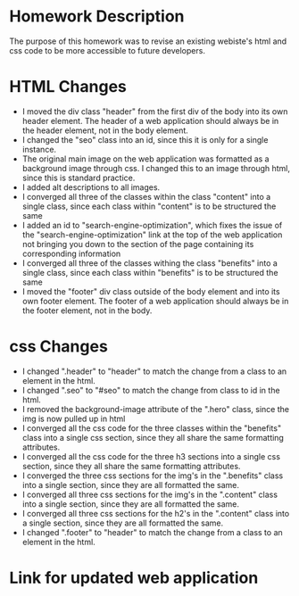 # Homework Description
The purpose of this homework was to revise an existing webiste's html and css code to be more accessible to future developers.

# HTML Changes

- I moved the div class "header" from the first div of the body into its own header element. The header of a web application should always be in the header element, not in the body element.
- I changed the "seo" class into an id, since this it is only for a single instance.
- The original main image on the web application was formatted as a background image through css. I changed this to an image through html, since this is standard practice.
- I added alt descriptions to all images.
- I converged all three of the classes within the class "content" into a single class, since each class within "content" is to be structured the same
- I added an id to "search-engine-optimization", which fixes the issue of the "search-engine-optimization" link at the top of the web application not bringing you down to the section of the page containing its corresponding information
- I converged all three of the classes withing the class "benefits" into a single class, since each class within "benefits" is to be structured the same
- I moved the "footer" div class outside of the body element and into its own footer element. The footer of a web application should always be in the footer element, not in the body.

# css Changes

- I changed ".header" to "header" to match the change from a class to an element in the html.
- I changed ".seo" to "#seo" to match the change from class to id in the html.
- I removed the background-image attribute of the ".hero" class, since the img is now pulled up in html
- I converged all the css code for the three classes within the "benefits" class into a single css section, since they all share the same formatting attributes.
- I converged all the css code for the three h3 sections into a single css section, since they all share the same formatting attributes.
- I converged the three css sections for the img's in the ".benefits" class into a single section, since they are all formatted the same.
- I converged all three css sections for the img's in the ".content" class into a single section, since they are all formatted the same.
- I converged all three css sections for the h2's in the ".content" class into a single section, since they are all formatted the same.
- I changed ".footer" to "header" to match the change from a class to an element in the html.

# Link for updated web application